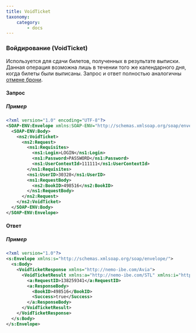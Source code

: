 ```yaml
---
title: VoidTicket
taxonomy:
    category:
        - docs
---
```


### Войдирование (VoidTicket)

Используется для сдачи билетов, полученных в результате выписки. Данная операция возможна лишь в течении того же календарного дня, когда билеты были выписаны. Запрос и ответ полностью аналогичны [отмене брони](/avia/request/cancelbook).

#### Запрос

##### Пример

```xml
<?xml version="1.0" encoding="UTF-8"?>
<SOAP-ENV:Envelope xmlns:SOAP-ENV="http://schemas.xmlsoap.org/soap/envelope/" xmlns:ns1="http://nemo-ibe.com/STL" xmlns:ns2="http://nemo-ibe.com/Avia">
  <SOAP-ENV:Body>
    <ns2:VoidTicket>
      <ns2:Request>
        <ns1:Requisites>
          <ns1:Login>LOGIN</ns1:Login>
          <ns1:Password>PASSWORD</ns1:Password>
          <ns1:UserContextId>111111</ns1:UserContextId>
        </ns1:Requisites>
        <ns1:UserID>30328</ns1:UserID>
        <ns1:RequestBody>
          <ns2:BookID>498516</ns2:BookID>
        </ns1:RequestBody>
      </ns2:Request>
    </ns2:VoidTicket>
  </SOAP-ENV:Body>
</SOAP-ENV:Envelope>

```

#### Ответ

##### Пример

```xml
<?xml version="1.0"?>
<s:Envelope xmlns:s="http://schemas.xmlsoap.org/soap/envelope/">
  <s:Body>
    <VoidTicketResponse xmlns="http://nemo-ibe.com/Avia">
      <VoidTicketResult xmlns:a="http://nemo-ibe.com/STL" xmlns:i="http://www.w3.org/2001/XMLSchema-instance">
        <a:RequestID>138259341</a:RequestID>
        <a:ResponseBody>
          <BookID>498516</BookID>
          <Success>true</Success>
        </a:ResponseBody>
      </VoidTicketResult>
    </VoidTicketResponse>
  </s:Body>
</s:Envelope>

```